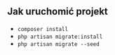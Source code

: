 ## Jak uruchomić projekt

- `composer install`
- `php artisan migrate:install`
- `php artisan migrate --seed`
